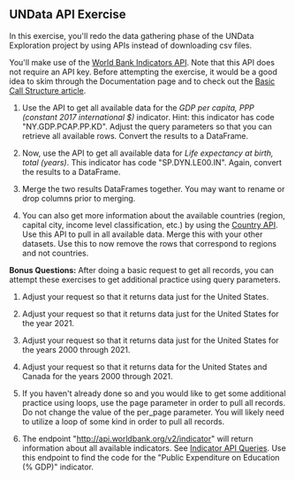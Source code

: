 ## UNData API Exercise

In this exercise, you'll redo the data gathering phase of the UNData Exploration project by using APIs instead of downloading csv files.

You'll make use of the [World Bank Indicators API](https://datahelpdesk.worldbank.org/knowledgebase/articles/889392-about-the-indicators-api-documentation). Note that this API does not require an API key. Before attempting the exercise, it would be a good idea to skim through the Documentation page and to check out the [Basic Call Structure article](https://datahelpdesk.worldbank.org/knowledgebase/articles/898581).

1. Use the API to get all available data for the _GDP per capita, PPP (constant 2017 international $)_ indicator. Hint: this indicator has code "NY.GDP.PCAP.PP.KD". Adjust the query parameters so that you can retrieve all available rows. Convert the results to a DataFrame.

2. Now, use the API to get all available data for _Life expectancy at birth, total (years)_. This indicator has code "SP.DYN.LE00.IN". Again, convert the results to a DataFrame.

3. Merge the two results DataFrames together. You may want to rename or drop columns prior to merging.

4. You can also get more information about the available countries (region, capital city, income level classification, etc.) by using the [Country API](https://datahelpdesk.worldbank.org/knowledgebase/articles/898590-country-api-queries). Use this API to pull in all available data. Merge this with your other datasets. Use this to now remove the rows that correspond to regions and not countries.

**Bonus Questions:** After doing a basic request to get all records, you can attempt these exercises to get additional practice using query parameters.

1. Adjust your request so that it returns data just for the United States.

2. Adjust your request so that it returns data just for the United States for the year 2021.

3. Adjust your request so that it returns data just for the United States for the years 2000 through 2021.

4. Adjust your request so that it returns data for the United States and Canada for the years 2000 through 2021.

5. If you haven't already done so and you would like to get some additional practice using loops, use the page parameter in order to pull all records. Do not change the value of the per_page parameter. You will likely need to utilize a loop of some kind in order to pull all records.

6. The endpoint "http://api.worldbank.org/v2/indicator" will return information about all available indicators. See [Indicator API Queries](https://datahelpdesk.worldbank.org/knowledgebase/articles/898599-indicator-api-queries). Use this endpoint to find the code for the "Public Expenditure on Education (% GDP)" indicator.